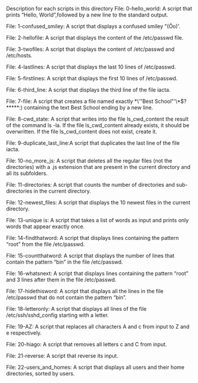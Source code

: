 Description for each scripts in this directory
File: 0-hello_world: A script that prints “Hello, World”,followed by a new line to the standard output.

File: 1-confused_smiley: A script that displays a confused smiley "(Ôo)'.

File: 2-hellofile: A script that displays the content of the /etc/passwd file.

File: 3-twofiles: A script that displays the content of /etc/passwd and /etc/hosts.

File: 4-lastlines: A script that displays the last 10 lines of /etc/passwd.

File: 5-firstlines: A script that displays the first 10 lines of /etc/passwd.

File: 6-third_line: A script that displays the third line of the file iacta.

File: 7-file: A script that creates a file named exactly \*\\'"Best School"\'\\*$\?\*\*\*\*\*:) containing the text Best School ending by a new line.

File: 8-cwd_state: A script that writes into the file ls_cwd_content the result of the command ls -la. If the file ls_cwd_content already exists, it should be overwritten. If the file ls_cwd_content does not exist, create it.

File: 9-duplicate_last_line:A script that duplicates the last line of the file iacta.

File: 10-no_more_js: A script that deletes all the regular files (not the directories) with a .js extension that are present in the current directory and all its subfolders.

File: 11-directories: A script that counts the number of directories and sub-directories in the current directory.

File: 12-newest_files: A script that displays the 10 newest files in the current directory.

File: 13-unique is: A script that takes a list of words as input and prints only words that appear exactly once.

File: 14-findthatword: A script that displays lines containing the pattern “root” from the file /etc/passwd.

File: 15-countthatword: A script that displays the number of lines that contain the pattern “bin” in the file /etc/passwd.

File: 16-whatsnext: A script that displays lines containing the pattern “root” and 3 lines after them in the file /etc/passwd.

File: 17-hidethisword: A script that displays all the lines in the file /etc/passwd that do not contain the pattern “bin”.

File: 18-letteronly: A script that displays all lines of the file /etc/ssh/sshd_config starting with a letter.

File: 19-AZ: A script that replaces all characters A and c from input to Z and e respectively.

File: 20-hiago: A script that removes all letters c and C from input.

File: 21-reverse: A script that reverse its input.

File: 22-users_and_homes: A script that displays all users and their home directories, sorted by users.
